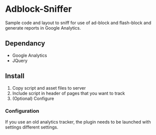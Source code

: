 Adblock-Sniffer
===============

Sample code and layout to sniff for use of ad-block and flash-block and generate reports in Google Analytics.

## Dependancy
- Google Analytics
- JQuery

## Install
1. Copy script and asset files to server
2. Include script in header of pages that you want to track
3. (Optional) Configure

### Configuration
If you use an old analytics tracker, the plugin needs to be launched with settings different settings.
